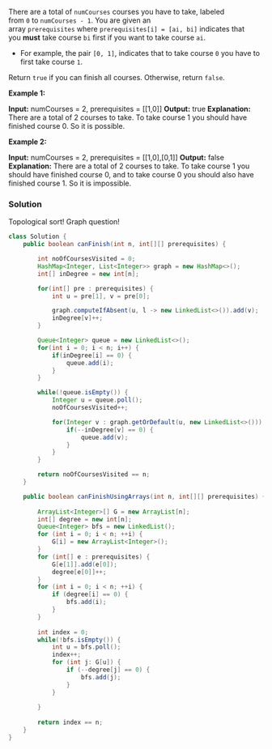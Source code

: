 There are a total of `numCourses` courses you have to take, labeled from `0` to `numCourses - 1`. You are given an array `prerequisites` where `prerequisites[i] = [ai, bi]` indicates that you **must** take course `bi` first if you want to take course `ai`.

- For example, the pair `[0, 1]`, indicates that to take course `0` you have to first take course `1`.

Return `true` if you can finish all courses. Otherwise, return `false`.

**Example 1:**

**Input:** numCourses = 2, prerequisites = [[1,0]]
**Output:** true
**Explanation:** There are a total of 2 courses to take. 
To take course 1 you should have finished course 0. So it is possible.

**Example 2:**

**Input:** numCourses = 2, prerequisites = [[1,0],[0,1]]
**Output:** false
**Explanation:** There are a total of 2 courses to take. 
To take course 1 you should have finished course 0, and to take course 0 you should also have finished course 1. So it is impossible.


### Solution

Topological sort! Graph question! 

```java
class Solution {
    public boolean canFinish(int n, int[][] prerequisites) {

        int noOfCoursesVisited = 0;
        HashMap<Integer, List<Integer>> graph = new HashMap<>();
        int[] inDegree = new int[n];

        for(int[] pre : prerequisites) {
            int u = pre[1], v = pre[0];

            graph.computeIfAbsent(u, l -> new LinkedList<>()).add(v);
            inDegree[v]++;
        }

        Queue<Integer> queue = new LinkedList<>();
        for(int i = 0; i < n; i++) {
            if(inDegree[i] == 0) {
                queue.add(i);
            }
        }

        while(!queue.isEmpty()) {
            Integer u = queue.poll();
            noOfCoursesVisited++;

            for(Integer v : graph.getOrDefault(u, new LinkedList<>())) {
                if(--inDegree[v] == 0) {
                    queue.add(v);
                }
            }
        }

        return noOfCoursesVisited == n;
    }

    public boolean canFinishUsingArrays(int n, int[][] prerequisites) {
    
        ArrayList<Integer>[] G = new ArrayList[n];
        int[] degree = new int[n];
        Queue<Integer> bfs = new LinkedList();
        for (int i = 0; i < n; ++i) {
            G[i] = new ArrayList<Integer>();
        }
        for (int[] e : prerequisites) {
            G[e[1]].add(e[0]);
            degree[e[0]]++;
        }
        for (int i = 0; i < n; ++i) {
            if (degree[i] == 0) {
                bfs.add(i);
            }
        }
        
        int index = 0;
        while(!bfs.isEmpty()) {
            int u = bfs.poll();
            index++;
            for (int j: G[u]) {
                if (--degree[j] == 0) {
                    bfs.add(j);
                }
            }
                
        }
            
        return index == n;
    }
}
```